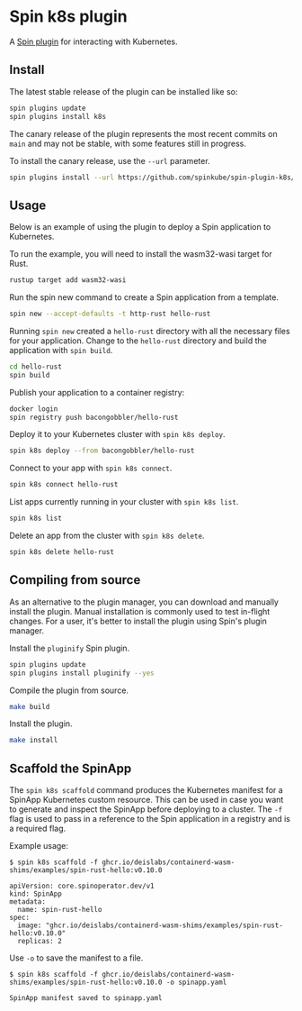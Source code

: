 # Spin k8s plugin

A [Spin plugin](https://github.com/fermyon/spin-plugins) for interacting with Kubernetes.

## Install

The latest stable release of the plugin can be installed like so:

```sh
spin plugins update
spin plugins install k8s
```

The canary release of the plugin represents the most recent commits on `main` and may not be stable, with some
features still in progress.

To install the canary release, use the `--url` parameter.

```sh
spin plugins install --url https://github.com/spinkube/spin-plugin-k8s/releases/download/canary/k8s.json
```

## Usage

Below is an example of using the plugin to deploy a Spin application to Kubernetes.

To run the example, you will need to install the wasm32-wasi target for Rust.

```sh
rustup target add wasm32-wasi
```

Run the spin new command to create a Spin application from a template.

```sh
spin new --accept-defaults -t http-rust hello-rust
```

Running `spin new` created a `hello-rust` directory with all the necessary files for your application. Change to the
`hello-rust` directory and build the application with `spin build`.

```sh
cd hello-rust
spin build
```

Publish your application to a container registry:

```sh
docker login
spin registry push bacongobbler/hello-rust
```

Deploy it to your Kubernetes cluster with `spin k8s deploy`.

```sh
spin k8s deploy --from bacongobbler/hello-rust
```

Connect to your app with `spin k8s connect`.

```sh
spin k8s connect hello-rust
```

List apps currently running in your cluster with `spin k8s list`.

```sh
spin k8s list
```

Delete an app from the cluster with `spin k8s delete`.

```sh
spin k8s delete hello-rust
```

## Compiling from source

As an alternative to the plugin manager, you can download and manually install the plugin. Manual installation is
commonly used to test in-flight changes. For a user, it's better to install the plugin using Spin's plugin manager.

Install the `pluginify` Spin plugin.

```sh
spin plugins update
spin plugins install pluginify --yes
```

Compile the plugin from source.

```sh
make build
```

Install the plugin.

```sh
make install
```

## Scaffold the SpinApp

The `spin k8s scaffold` command produces the Kubernetes manifest for a SpinApp Kubernetes custom resource. This can be used in case you want to generate and inspect the SpinApp before deploying to a cluster. The `-f` flag is used to pass in a reference to the Spin application in a registry and is a required flag.

Example usage:

```console
$ spin k8s scaffold -f ghcr.io/deislabs/containerd-wasm-shims/examples/spin-rust-hello:v0.10.0

apiVersion: core.spinoperator.dev/v1
kind: SpinApp
metadata:
  name: spin-rust-hello
spec:
  image: "ghcr.io/deislabs/containerd-wasm-shims/examples/spin-rust-hello:v0.10.0"
  replicas: 2
```

Use `-o` to save the manifest to a file.

```console
$ spin k8s scaffold -f ghcr.io/deislabs/containerd-wasm-shims/examples/spin-rust-hello:v0.10.0 -o spinapp.yaml

SpinApp manifest saved to spinapp.yaml
```
